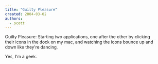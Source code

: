 ```yaml
---
title: "Guilty Pleasure"
created: 2004-03-02
authors:
  - scott
---
```


Guilty Pleasure: Starting two applications, one after the other by clicking their icons in the dock on my mac, and watching the icons bounce up and down like they're dancing.

Yes, I'm a geek.
